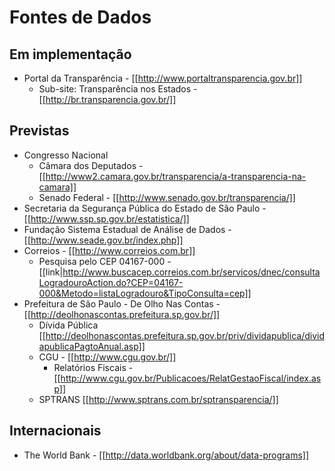 # Fontes de Dados

## Em implementação
* Portal da Transparência - [[http://www.portaltransparencia.gov.br]]
  * Sub-site: Transparência nos Estados - [[http://br.transparencia.gov.br/]]

## Previstas
* Congresso Nacional
  * Câmara dos Deputados - [[http://www2.camara.gov.br/transparencia/a-transparencia-na-camara]]
  * Senado Federal - [[http://www.senado.gov.br/transparencia/]]
* Secretaria da Segurança Pública do Estado de São Paulo - [[http://www.ssp.sp.gov.br/estatistica/]]
* Fundação Sistema Estadual de Análise de Dados - [[http://www.seade.gov.br/index.php]]
* Correios - [[http://www.correios.com.br]]
  * Pesquisa pelo CEP 04167-000 - [[link|http://www.buscacep.correios.com.br/servicos/dnec/consultaLogradouroAction.do?CEP=04167-000&Metodo=listaLogradouro&TipoConsulta=cep]]
* Prefeitura de São Paulo - De Olho Nas Contas - [[http://deolhonascontas.prefeitura.sp.gov.br/]]
  * Dívida Pública [[http://deolhonascontas.prefeitura.sp.gov.br/priv/dividapublica/dividapublicaPagtoAnual.asp]]
  * CGU - [[http://www.cgu.gov.br/]]
    * Relatórios Fiscais - [[http://www.cgu.gov.br/Publicacoes/RelatGestaoFiscal/index.asp]]
  * SPTRANS [[http://www.sptrans.com.br/sptransparencia/]]

## Internacionais
* The World Bank - [[http://data.worldbank.org/about/data-programs]]

